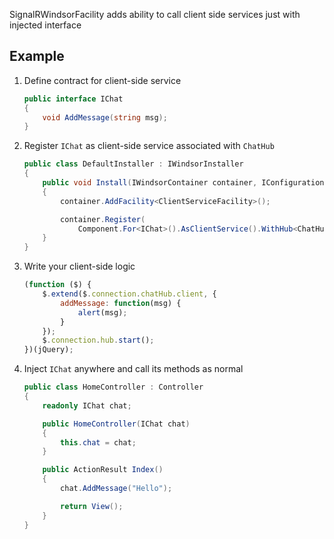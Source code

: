 SignalRWindsorFacility adds ability to call client side services just with injected interface

## Example

1. Define contract for client-side service

    ```csharp
    public interface IChat
    {
        void AddMessage(string msg);
    }
    ```

2. Register `IChat` as client-side service associated with `ChatHub`

    ```csharp
    public class DefaultInstaller : IWindsorInstaller
    {
        public void Install(IWindsorContainer container, IConfigurationStore store)
        {
            container.AddFacility<ClientServiceFacility>();

            container.Register(
                Component.For<IChat>().AsClientService().WithHub<ChatHub>());
        }
    }
    ```

3. Write your client-side logic

    ```js
    (function ($) {
        $.extend($.connection.chatHub.client, {
            addMessage: function(msg) {
                alert(msg);
            }
        });
        $.connection.hub.start();
    })(jQuery);  
    ```

4. Inject `IChat` anywhere and call its methods as normal

    ```csharp
    public class HomeController : Controller
    {
        readonly IChat chat;

        public HomeController(IChat chat)
        {
            this.chat = chat;
        }

        public ActionResult Index()
        {
            chat.AddMessage("Hello");

            return View();
        }
    }
    ```
